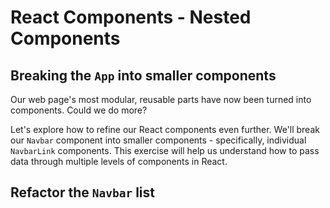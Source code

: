 # React Components - Nested Components

## Breaking the `App` into smaller components
Our web page's most modular, reusable parts have now been turned into components. Could we do more? 

Let's explore how to refine our React components even further. We'll break our `Navbar` component into smaller components - specifically, individual `NavbarLink` components. This exercise will help us understand how to pass data through multiple levels of components in React. 

## Refactor the `Navbar` list
